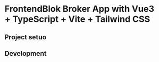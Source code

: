 # FrontendBlok Broker App with Vue3 + TypeScript + Vite + Tailwind CSS

Project setuo
-------------------------

<yarn >  
  
Development
-------------------------

<yarn dev >  
